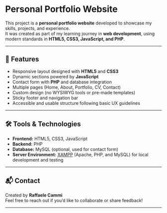 # Personal Portfolio Website

This project is a **personal portfolio website** developed to showcase my skills, projects, and experience.  
It was created as part of my learning journey in **web development**, using modern standards in **HTML5, CSS3, JavaScript, and PHP**.

---

## 🚀 Features
- Responsive layout designed with **HTML5** and **CSS3**
- Dynamic sections powered by **JavaScript**
- Contact form with **PHP** and database integration
- Multiple pages (Home, About, Portfolio, CV, Contact)
- Custom design (no WYSIWYG tools or pre-made templates)
- Sticky footer and navigation bar
- Accessible and usable structure following basic UX guidelines

---

## 🛠️ Tools & Technologies
- **Frontend:** HTML5, CSS3, JavaScript  
- **Backend:** PHP  
- **Database:** MySQL (optional, used for contact form)  
- **Server Environment:** [XAMPP](https://www.apachefriends.org/) (Apache, PHP, and MySQL) for local development and testing  

---

## 📬 Contact
Created by **Raffaele Cammi**  
Feel free to reach out if you’d like to collaborate or share feedback!  

---
